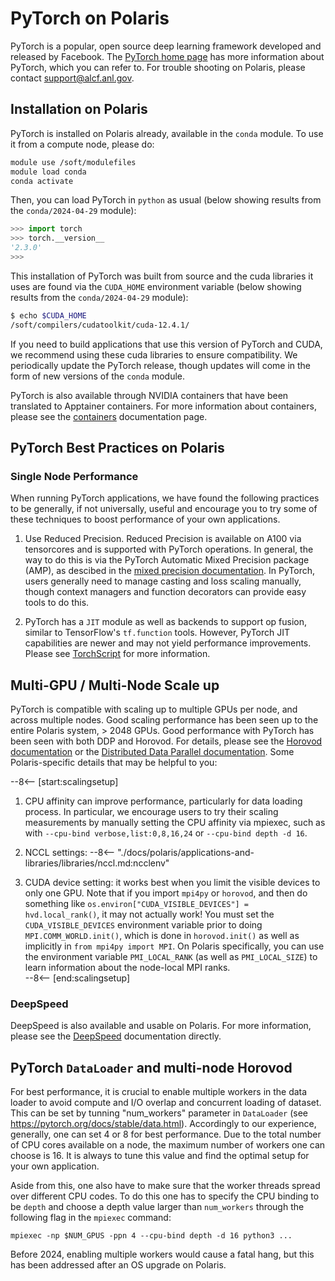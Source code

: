 # PyTorch on Polaris

PyTorch is a popular, open source deep learning framework developed and released by Facebook.  The [PyTorch home page](https://pytorch.org/) has more information about PyTorch, which you can refer to.  For trouble shooting on Polaris, please contact support@alcf.anl.gov.

## Installation on Polaris

PyTorch is installed on Polaris already, available in the `conda` module.  To use it from a compute node, please do:

```bash
module use /soft/modulefiles
module load conda
conda activate
```

Then, you can load PyTorch in `python` as usual (below showing results from the `conda/2024-04-29` module):

```python
>>> import torch
>>> torch.__version__
'2.3.0'
>>>
```

This installation of PyTorch was built from source and the cuda libraries it uses are found via the `CUDA_HOME` environment variable (below showing results from the `conda/2024-04-29` module):

```bash
$ echo $CUDA_HOME
/soft/compilers/cudatoolkit/cuda-12.4.1/
```

If you need to build applications that use this version of PyTorch and CUDA, we recommend using these cuda libraries to ensure compatibility.  We periodically update the PyTorch release, though updates will come in the form of new versions of the `conda` module.

PyTorch is also available through NVIDIA containers that have been translated to Apptainer containers.  For more information about containers, please see the [containers](../../containers/containers.md) documentation page.

## PyTorch Best Practices on Polaris

### Single Node Performance

When running PyTorch applications, we have found the following practices to be generally, if not universally, useful and encourage you to try some of these techniques to boost performance of your own applications.

1. Use Reduced Precision. Reduced Precision is available on A100 via tensorcores and is supported with PyTorch operations.  In general, the way to do this is via the PyTorch Automatic Mixed Precision package (AMP), as descibed in the [mixed precision documentation](https://pytorch.org/docs/stable/amp.html).  In PyTorch, users generally need to manage casting and loss scaling manually,  though context managers and function decorators can provide easy tools to do this.

2. PyTorch has a `JIT` module as well as backends to support op fusion, similar to TensorFlow's `tf.function` tools.  However, PyTorch JIT capabilities are newer and may not yield performance improvements.  Please see [TorchScript](https://pytorch.org/docs/stable/jit.html) for more information.


## Multi-GPU / Multi-Node Scale up

PyTorch is compatible with scaling up to multiple GPUs per node, and across multiple nodes.  Good scaling performance has been seen up to the entire Polaris system, > 2048 GPUs.  Good performance with PyTorch has been seen with both DDP and Horovod.  For details, please see the [Horovod documentation](https://horovod.readthedocs.io/en/stable/pytorch.html) or the [Distributed Data Parallel documentation](https://pytorch.org/tutorials/intermediate/ddp_tutorial.html).  Some Polaris-specific details that may be helpful to you:

--8<-- [start:scalingsetup]
1. CPU affinity can improve performance, particularly for data loading process.  In particular, we encourage users to try their scaling measurements by manually setting the CPU affinity via mpiexec, such as with `--cpu-bind verbose,list:0,8,16,24` or `--cpu-bind depth -d 16`. 

2. NCCL settings: 
--8<-- "./docs/polaris/applications-and-libraries/libraries/nccl.md:ncclenv"

3. CUDA device setting: it works best when you limit the visible devices to only one GPU.  Note that if you import `mpi4py` or `horovod`, and then do something like `os.environ["CUDA_VISIBLE_DEVICES"] = hvd.local_rank()`, it may not actually work!  You must set the `CUDA_VISIBLE_DEVICES` environment variable prior to doing `MPI.COMM_WORLD.init()`, which is done in `horovod.init()` as well as implicitly in `from mpi4py import MPI`.   On Polaris specifically, you can use the environment variable `PMI_LOCAL_RANK` (as well as `PMI_LOCAL_SIZE`) to learn information about the node-local MPI ranks.  
--8<-- [end:scalingsetup]


### DeepSpeed

DeepSpeed is also available and usable on Polaris.  For more information, please see the [DeepSpeed](./deepspeed.md) documentation directly.

## PyTorch `DataLoader` and multi-node Horovod

For best performance, it is crucial to enable multiple workers in the data loader to avoid compute and I/O overlap and concurrent loading of dataset. This can be set by tunning "num_workers" parameter in ```DataLoader``` (see https://pytorch.org/docs/stable/data.html). Accordingly to our experience, generally, one can set 4 or 8 for best performance. Due to the total number of CPU cores available on a node, the maximum number of workers one can choose is 16. It is always to tune this value and find the optimal setup for your own application. 

Aside from this, one also have to make sure that the worker threads spread over different CPU codes. To do this one has to specify the CPU binding to be `depth` and choose a depth value larger than ```num_workers``` through the following flag in the ```mpiexec``` command: 

```
mpiexec -np $NUM_GPUS -ppn 4 --cpu-bind depth -d 16 python3 ...
```

Before 2024, enabling multiple workers would cause a fatal hang, but this has been addressed after an OS upgrade on Polaris. 
